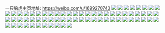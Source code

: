 一只脑虎主页地址: https://weibo.com/u/1699270743 
![](https://wx4.sinaimg.cn/mw2000/6548d057gy1h86qr4jsg9j20zo0seacj.jpg) 
![](https://wx4.sinaimg.cn/mw2000/6548d057gy1h6eg1y545mj21o02you0x.jpg) 
![](https://wx4.sinaimg.cn/mw2000/6548d057gy1h6eg1yttuhj21o02yoqv5.jpg) 
![](https://wx4.sinaimg.cn/mw2000/6548d057gy1h6eg1zy0fmj21o02yonpd.jpg) 
![](https://wx4.sinaimg.cn/mw2000/6548d057gy1h6eg20orzaj21r0340u0x.jpg) 
![](https://wx4.sinaimg.cn/mw2000/6548d057gy1h6eg21h9o9j21ao12bx38.jpg) 
![](https://wx4.sinaimg.cn/mw2000/6548d057gy1h6eg230kxnj22c0340n2g.jpg) 
![](https://wx4.sinaimg.cn/mw2000/6548d057gy1h6eg1xfka2j21qz33y1ky.jpg) 
![](https://wx4.sinaimg.cn/mw2000/6548d057gy1h6eg247xa4j21qz33yqcr.jpg) 
![](https://wx4.sinaimg.cn/mw2000/6548d057gy1h6eg24r9ehj20zo1hitbh.jpg) 
![](https://wx4.sinaimg.cn/mw2000/6548d057gy1h4h65ek3v9j21ag1agkfn.jpg) 
![](https://wx4.sinaimg.cn/mw2000/6548d057gy1h3jmgjrok4j22ql21y4qq.jpg) 
![](https://wx4.sinaimg.cn/mw2000/6548d057gy1h3jmgl1a9oj22x926yb2a.jpg) 
![](https://wx4.sinaimg.cn/mw2000/6548d057gy1h3jmgil489j22up251b2a.jpg) 
![](https://wx4.sinaimg.cn/mw2000/6548d057gy1h3jmglzrt4j22zj28nnpe.jpg) 
![](https://wx4.sinaimg.cn/mw2000/6548d057gy1h3jmgnm0cqj22xj2757wi.jpg) 
![](https://wx4.sinaimg.cn/mw2000/6548d057gy1h3jmgokpyuj22o3202u0x.jpg) 
![](https://wx4.sinaimg.cn/mw2000/6548d057gy1h3jmgpmzmsj23342bce82.jpg) 
![](https://wx4.sinaimg.cn/mw2000/6548d057gy1h3jmgqhzjaj22p820x1ky.jpg) 
![](https://wx4.sinaimg.cn/mw2000/6548d057gy1h3jmgrwekxj23342bce82.jpg) 
![](https://wx4.sinaimg.cn/mw2000/6548d057gy1h0oeip2a3xj21gs1ldb03.jpg) 
![](https://wx4.sinaimg.cn/mw2000/6548d057gy1h0oeiopodnj21hc1je4qp.jpg) 
![](https://wx4.sinaimg.cn/mw2000/6548d057gy1gs72ahqhh6j21o02yohdx.jpg) 
![](https://wx4.sinaimg.cn/mw2000/6548d057gy1gs72ajthi4j21uw2hkb2a.jpg) 
![](https://wx4.sinaimg.cn/mw2000/6548d057gy1gs72aktpl9j21o02yox6p.jpg) 
![](https://wx4.sinaimg.cn/mw2000/6548d057gy1gs72amxderj22is1hye81.jpg) 
![](https://wx4.sinaimg.cn/mw2000/6548d057gy1gs72anzpxgj22yb23ru0y.jpg) 
![](https://wx4.sinaimg.cn/mw2000/6548d057gy1gs72aiof9zj21zk1hob29.jpg) 
![](https://wx4.sinaimg.cn/mw2000/6548d057gy1gs72aleerqj20zo1sfdp8.jpg) 
![](https://wx4.sinaimg.cn/mw2000/001QZXWDgy1gs72ag27a0j62c0340qv602.jpg) 
![](https://wx4.sinaimg.cn/mw2000/6548d057gy1gs72aoxmo9j22c0340b2a.jpg) 
![](https://wx4.sinaimg.cn/mw2000/6548d057gy1gqgvru6svsj20rs26q1kx.jpg) 
![](https://wx4.sinaimg.cn/mw2000/6548d057gy1gqgvrusdx3j20rs111e2p.jpg) 
![](https://wx4.sinaimg.cn/mw2000/6548d057gy1gqgvrvjuw8j20rs2p84qp.jpg) 
![](https://wx4.sinaimg.cn/mw2000/6548d057gy1gqgvrxpn20j223u35shdv.jpg) 
![](https://wx4.sinaimg.cn/mw2000/6548d057gy1gqgvryh2zdj20rs1gond0.jpg) 
![](https://wx4.sinaimg.cn/mw2000/6548d057gy1gqgvrte5ahj20rs1o7qjx.jpg) 
![](https://wx4.sinaimg.cn/mw2000/6548d057gy1gqgvrzqqdfj234022oe82.jpg) 
![](https://wx4.sinaimg.cn/mw2000/6548d057gy1gqgvs12xxwj234022oqv6.jpg) 
![](https://wx4.sinaimg.cn/mw2000/6548d057gy1gqgvs2bhv7j235s23u7wi.jpg) 
![](https://wx4.sinaimg.cn/mw2000/6548d057gy1gfm4yv5ujaj21lh1lhu0x.jpg) 
![](https://wx4.sinaimg.cn/mw2000/6548d057gy1gfm4yueyowj21g01g0b29.jpg) 
![](https://wx4.sinaimg.cn/mw2000/6548d057gy1gfm4yweulij22yo1o0u0x.jpg) 
![](https://wx4.sinaimg.cn/mw2000/6548d057gy1gfm4yxjtiij22yo1o0u0x.jpg) 
![](https://wx4.sinaimg.cn/mw2000/6548d057gy1gfhn4wzqemj20u014043n.jpg) 
![](https://wx4.sinaimg.cn/mw2000/6548d057gy1gfhn4ya8h8j22c03401l0.jpg) 
![](https://wx4.sinaimg.cn/mw2000/6548d057gy1gfhn4wgduij21f60u0wjx.jpg) 
![](https://wx4.sinaimg.cn/mw2000/6548d057gy1gbg0k3tnkaj20io14fdir.jpg) 
![](https://wx4.sinaimg.cn/mw2000/6548d057gy1gb3e9srjowj21o01o0hdm.jpg) 
![](https://wx4.sinaimg.cn/mw2000/6548d057gy1ga5sstk692j21nz2p3x6q.jpg) 
![](https://wx4.sinaimg.cn/mw2000/6548d057gy1g965e41vvrj21sc2dshdt.jpg) 
![](https://wx4.sinaimg.cn/mw2000/6548d057gy1g965e58lqqj22c0340kjo.jpg) 
![](https://wx4.sinaimg.cn/mw2000/6548d057ly1g1atg4k3f8j20u00u0n5i.jpg) 
![](https://wx4.sinaimg.cn/mw2000/6548d057ly1g1atg3la6hj20u00u0thc.jpg) 
![](https://wx4.sinaimg.cn/mw2000/6548d057ly1fy1zfadj57j20zl0qok02.jpg) 
![](https://wx4.sinaimg.cn/mw2000/6548d057ly1fx4h272gzkj21c11c1179.jpg) 
![](https://wx4.sinaimg.cn/mw2000/6548d057ly1fx4h27d3lsj20zt0ztqck.jpg) 
![](https://wx4.sinaimg.cn/mw2000/6548d057ly1fwjk2wvf3gj21o027vkjl.jpg) 
![](https://wx4.sinaimg.cn/mw2000/6548d057ly1fwjk2w3wugj21o027vu0x.jpg) 
![](https://wx4.sinaimg.cn/mw2000/6548d057ly1ft0dbqf5ocj21o02yoqv5.jpg) 
![](https://wx4.sinaimg.cn/mw2000/6548d057ly1ft0dbrfc3ej21o02you0x.jpg) 
![](https://wx4.sinaimg.cn/mw2000/6548d057ly1ft0dbsfnfzj21o02yox6p.jpg) 
![](https://wx4.sinaimg.cn/mw2000/6548d057ly1ft0dbtawhij21sg1sh7wh.jpg) 
![](https://wx4.sinaimg.cn/mw2000/6548d057ly1ft0dbtwq4dj20v912lk4v.jpg) 
![](https://wx4.sinaimg.cn/mw2000/6548d057ly1ft0dbpavtwj21sg1cf1kx.jpg) 
![](https://wx4.sinaimg.cn/mw2000/6548d057ly1fsox4nsrwyj21sg2dse81.jpg) 
![](https://wx4.sinaimg.cn/mw2000/6548d057ly1fsox4n2o5dj21s11s2e0d.jpg) 
![](https://wx4.sinaimg.cn/mw2000/6548d057ly1fsox4ok0dzj21sg2ds7wh.jpg) 
![](https://wx4.sinaimg.cn/mw2000/6548d057ly1fsox4pb5woj21sg2dsb29.jpg) 
